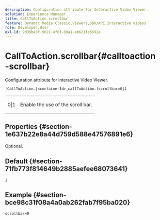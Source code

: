 ```yaml
---
description: Configuration attribute for Interactive Video Viewer.
solution: Experience Manager
title: CallToAction.scrollbar
feature: Dynamic Media Classic,Viewers,SDK/API,Interactive Videos
role: Developer,User
exl-id: 9d39b43f-9621-4f6f-89a1-ab621fe5592a
---
```

# CallToAction.scrollbar{#calltoaction-scrollbar}

Configuration attribute for Interactive Video Viewer.

 `[CallToAction.|<containerId>_callToAction.]scrollbar=0|1`

<table id="table_441553CD34C94A58A9D7CBF772DEDDB6"> 
 <tbody> 
  <tr> 
   <td colname="col1"> <p> <span class="codeph"> 0|1</span> </p> </td> 
   <td colname="col2"> <p> Enable the use of the scroll bar. </p> </td> 
  </tr> 
 </tbody> 
</table>

## Properties {#section-1e637b22e8a44d759d588e47576891e6}

Optional.

## Default {#section-71fb773f814649b2885aefee68073641}

`1`

## Example {#section-bce98c31f08a4a0ab262fab7f95ba020}

```
scrollbar=0
```

